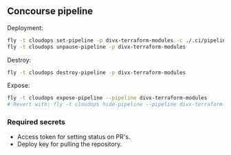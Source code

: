 ## Concourse pipeline

Deployment:

```bash
fly -t cloudops set-pipeline -p divx-terraform-modules -c ./.ci/pipeline.yml
fly -t cloudops unpause-pipeline -p divx-terraform-modules
```

Destroy:

```bash
fly -t cloudops destroy-pipeline -p divx-terraform-modules
```

Expose:

```bash
fly -t cloudops expose-pipeline --pipeline divx-terraform-modules
# Revert with: fly -t cloudops hide-pipeline --pipeline divx-terraform-modules
```

### Required secrets

- Access token for setting status on PR's.
- Deploy key for pulling the repository.
